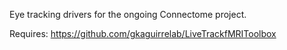 Eye tracking drivers for the ongoing Connectome project.

Requires:
https://github.com/gkaguirrelab/LiveTrackfMRIToolbox

